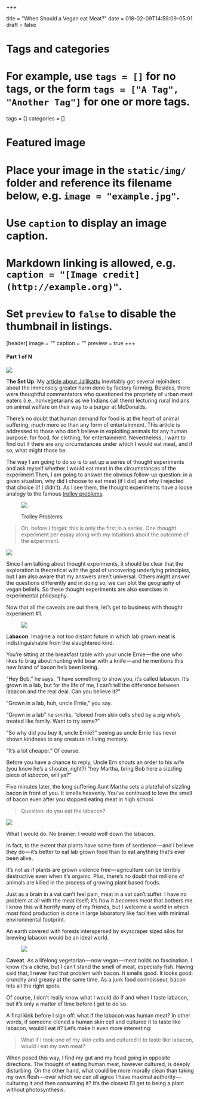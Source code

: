 +++

title = "When Should a Vegan eat Meat?"
date = 018-02-09T14:59:09-05:01
draft = false

# Tags and categories
# For example, use `tags = []` for no tags, or the form `tags = ["A Tag", "Another Tag"]` for one or more tags.
tags = []
categories = []

# Featured image
# Place your image in the `static/img/` folder and reference its filename below, e.g. `image = "example.jpg"`.
# Use `caption` to display an image caption.
#   Markdown linking is allowed, e.g. `caption = "[Image credit](http://example.org)"`.
# Set `preview` to `false` to disable the thumbnail in listings.
[header]
image = ""
caption = ""
preview = true
+++

#### Part 1 of N<figure> 

![](http://localhost:8080/wordpress/wp-content/uploads/2017/10/27d30-16u19juzsf8fdf7lgc-m2gg.jpeg)
  
</figure> 

<span>T</span>**he Set Up**. My <a href="https://rajesh.io/against-jallikattu-a0bc75cdff81#.fe59fldt2" target="_blank">article about Jallikattu</a> inevitably got several rejoinders about the immensely greater harm done by factory farming. Besides, there were thoughtful commentators who questioned the propriety of urban meat eaters (i.e., nonvegetarians as we Indians call them) lecturing rural Indians on animal welfare on their way to a burger at McDonalds.

There’s no doubt that human demand for food is at the heart of animal suffering, much more so than any form of entertainment. This article is addressed to those who don’t believe in exploiting animals for any human purpose: for food, for clothing, for entertainment. Nevertheless, I want to find out if there are any circumstances under which I would eat meat, and if so, what might those be.

The way I am going to do so is to set up a series of thought experiments and ask myself whether I would eat meat in the circumstances of the experiment.Then, I am going to answer the obvious follow-up question: in a given situation, why did I choose to eat meat (if I did) and why I rejected that choice (if I didn’t). As I see them, the thought experiments have a loose analogy to the famous <a href="https://en.wikipedia.org/wiki/Trolley_problem" target="_blank">trolley problems</a>.<figure class="wp-caption"> 

![](http://localhost:8080/wordpress/wp-content/uploads/2017/10/29cba-1ysp9bsojgbwbrgyqerwkbq.png)<figcaption class="wp-caption-text">Trolley Problems</figcaption></figure> 

> Oh, before I forget: this is only the first in a series. One thought experiment per essay along with my intuitions about the outcome of the experiment.<figure> 

![](http://localhost:8080/wordpress/wp-content/uploads/2017/10/aabd1-1jzk_bb0q9t_zdefgcqbsig.png)
  
</figure> 

Since I am talking about thought experiments, it should be clear that the exploration is theoretical with the goal of uncovering underlying principles, but I am also aware that my answers aren’t universal. Others might answer the questions differently and in doing so, we can plot the geography of vegan beliefs. So these thought experiments are also exercises in experimental philosophy.

Now that all the caveats are out there, let’s get to business with thought experiment #1.<figure> 

![](http://localhost:8080/wordpress/wp-content/uploads/2017/10/243cb-111ryqg7zkbsmibiof0vc4w.jpeg)
  
</figure> 

<span>L</span>**abacon**. Imagine a not too distant future in which lab grown meat is indistinguishable from the slaughtered kind.

You’re sitting at the breakfast table with your uncle Ernie — the one who likes to brag about hunting wild boar with a knife — and he mentions this new brand of bacon he’s been loving.

“Hey Bob,” he says, “I have something to show you, it’s called labacon. It’s grown in a lab, but for the life of me, I can’t tell the difference between labacon and the real deal. Can you believe it?”

“Grown in a lab, huh, uncle Ernie,” you say.

“Grown in a lab” he smirks, “cloned from skin cells shed by a pig who’s treated like family. Want to try some?”

“So why did you buy it, uncle Ernie?” seeing as uncle Ernie has never shown kindness to any creature in living memory.

“It’s a lot cheaper.” Of course.

Before you have a chance to reply, Uncle Ern shouts an order to his wife (you know he’s a shouter, right?) “hey Martha, bring Bob here a sizzling piece of _labacon_, will ya?”

Five minutes later, the long suffering Aunt Martha sets a plateful of sizzling bacon in front of you. It smells heavenly. You’ve continued to love the smell of bacon even after you stopped eating meat in high school.

> Question: do you eat the labacon?<figure> 

![](http://localhost:8080/wordpress/wp-content/uploads/2017/10/53a1f-1ml8o4ocyfyvpdaberomdla.png)
  
</figure> 

<span>W</span>hat I would do. No brainer: I would wolf down the labacon.

In fact, to the extent that plants have some form of sentience — and I believe they do — it’s better to eat lab grown food than to eat anything that’s ever been alive.

It’s not as if plants are grown violence free — agriculture can be terribly destructive even when it’s organic. Plus, there’s no doubt that millions of animals are killed in the process of growing plant based foods.

Just as a brain in a vat can’t feel pain, meat in a vat can’t suffer. I have no problem at all with the meat itself; it’s how it _becomes meat_ that bothers me. I know this will horrify many of my friends, but I welcome a world in which most food production is done in large laboratory like facilities with minimal environmental footprint.

An earth covered with forests interspersed by skyscraper sized silos for brewing labacon would be an ideal world.<figure> 

![](http://localhost:8080/wordpress/wp-content/uploads/2017/10/83271-1viyktofgkj66w-iiyxya8w.jpeg)
  
</figure> 

<span>C</span>**aveat**. As a lifelong vegetarian — now vegan — meat holds no fascination. I know it’s a cliche, but I can’t stand the smell of meat, especially fish. Having said that, I never had that problem with bacon. It smells good. It looks good: crunchy and greasy at the same time. As a junk food connoisseur, bacon hits all the right spots.

Of course, I don’t really know what I would do if and when I taste labacon, but it’s only a matter of time before I get to do so.

A final kink before I sign off: what if the labacon was human meat? In other words, if someone cloned a human skin cell and cultured it to taste like labacon, would I eat it? Let’s make it even more interesting:

> What if I took one of my skin cells and cultured it to taste like labacon, would I eat my own meat?

When posed this way, I find my gut and my head going in opposite directions. The thought of eating human meat, however cultured, is deeply disturbing. On the other hand, what could be more morally clean than taking my own flesh — over which we can all agree I have maximal authority — culturing it and then consuming it? It’s the closest I’ll get to being a plant without photosynthesis.